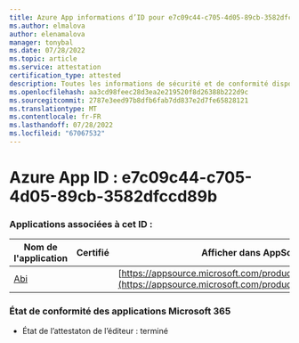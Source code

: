 ```yaml
---
title: Azure App informations d’ID pour e7c09c44-c705-4d05-89cb-3582dfccd89b
ms.author: elmalova
author: elenamalova
manager: tonybal
ms.date: 07/28/2022
ms.topic: article
ms.service: attestation
certification_type: attested
description: Toutes les informations de sécurité et de conformité disponibles pour e7c09c44-c705-4d05-89cb-3582dfccd89b.
ms.openlocfilehash: aa3cd98feec28d3ea2e219520f8d26388b222d9c
ms.sourcegitcommit: 2787e3eed97b8dfb6fab7dd837e2d7fe65828121
ms.translationtype: MT
ms.contentlocale: fr-FR
ms.lasthandoff: 07/28/2022
ms.locfileid: "67067532"
---
```

# <a name="azure-app-id-e7c09c44-c705-4d05-89cb-3582dfccd89b"></a>Azure App ID : e7c09c44-c705-4d05-89cb-3582dfccd89b


### <a name="apps-associated-with-this-id"></a>Applications associées à cet ID :
| **Nom de l'application** | **Certifié** | **Afficher dans AppSource** |
|--------------|---------------|-----------------------|
| [Abi](../forward/WA200003862.md) |  | [https://appsource.microsoft.com/product/office/WA200003862](https://appsource.microsoft.com/product/office/WA200003862) |

### <a name="microsoft-365-app-compliance-status"></a>État de conformité des applications Microsoft 365
- État de l’attestaton de l’éditeur : terminé
